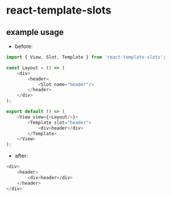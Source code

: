 # react-template-slots

## example usage

* before:

```js
import { View, Slot, Template } from 'react-template-slots';

const Layout = () => (
    <div>
        <header>
            <Slot name="header"/>
        </header>
    </div>
);

export default () => (
    <View view={<Layout/>}>
        <Template slot="header">
            <div>header</div>
        </Template>
    </View>
);
```

* after:

```js
<div>
    <header>
        <div>header</div>
    </header>
</div>
```
